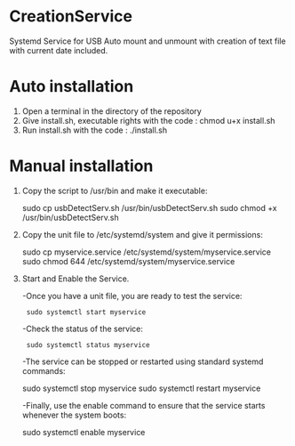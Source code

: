 # CreationService
Systemd Service for USB Auto mount and unmount with creation of text file with current date included.


# Auto installation

1. Open a terminal in the directory of the repository
2. Give install.sh, executable rights with the code : chmod u+x install.sh
3. Run install.sh with the code : ./install.sh

# Manual installation 

1. Copy the script to /usr/bin and make it executable:

	sudo cp usbDetectServ.sh /usr/bin/usbDetectServ.sh
	sudo chmod +x /usr/bin/usbDetectServ.sh

2. Copy the unit file to /etc/systemd/system and give it permissions:

	sudo cp myservice.service /etc/systemd/system/myservice.service
	sudo chmod 644 /etc/systemd/system/myservice.service

3. Start and Enable the Service.

   -Once you have a unit file, you are ready to test the service:

    	sudo systemctl start myservice

   -Check the status of the service:

    	sudo systemctl status myservice

   -The service can be stopped or restarted using standard systemd commands:

	sudo systemctl stop myservice
	sudo systemctl restart myservice

   -Finally, use the enable command to ensure that the service starts whenever      	the system boots:

	sudo systemctl enable myservice

